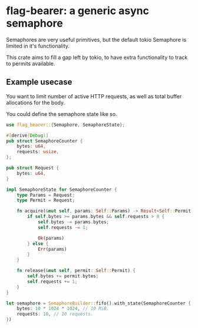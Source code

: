 # flag-bearer: a generic async semaphore

Semaphores are very useful primitives, but the default tokio Semaphore is limited in it's functionality.

This crate aims to fill a gap left by tokio, to have extra functionality to track to permits available.

## Example usecase

You want to limit number of active HTTP requests, as well as total buffer allocations for the body.

You could define the semaphore state like so.

```rust
use flag_bearer::{Semaphore, SemaphoreState};

#[derive(Debug)]
pub struct SemaphoreCounter {
    bytes: u64,
    requests: usize,
};

pub struct Request {
    bytes: u64,
}

impl SemaphoreState for SemaphoreCounter {
    type Params = Request;
    type Permit = Request;

    fn acquire(&mut self, params: Self::Params) -> Result<Self::Permit, Self::Params> {
        if self.bytes >= params.bytes && self.requests > 0 {
            self.bytes -= params.bytes;
            self.requests -= 1;

            Ok(params)
        } else {
            Err(params)
        }
    }

    fn release(&mut self, permit: Self::Permit) {
        self.bytes += permit.bytes;
        self.requests += 1;
    }
}

let semaphore = SemaphoreBuilder::fifo().with_state(SemaphoreCounter {
    bytes: 10 * 1024 * 1024, // 10 MiB.
    requests: 10, // 10 requests.
})
```

